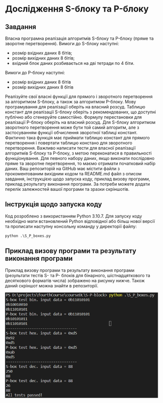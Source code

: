 # Дослідження S-блоку та P-блоку
## Завдання
Власна програмна реалізація алгоритмів S-блоку та P-блоку (пряме та зворотне перетворення). 
Вимоги до S-блоку наступні:
+ розмір вхідних даних 8 бітів;
+ розмір вихідних даних 8 бітів;
+ вхідний блок даних розбивається на дві тетради по 4 біти.

Вимоги до P-блоку наступні:
+ розмір вхідних даних 8 бітів
+ розмір вихідних даних 8 бітів

Реалізуйте свої власні функції для прямого і зворотного перетворення за алгоритмом S-блоку, а також за алгоритмом P-блоку. Мову програмування для реалізації оберіть на власний розсуд. Таблицю констант для реалізації S-блоку оберіть з рекомендованих, що доступні публічно або сгенеруйте самостійно. Формулу перестановки для реалізації P-блоку оберіть на власний розсуд.
Для S-блоку алгоритмом зворотного перетворення може бути той самий алгоритм, але з застосуванням функції обчислення зворотної таблиці констант. Фактично така функція має приймати таблицю констант для прямого перетворення і повертати таблицю констано для зворотного перетворення.
Важливо написати тести для власної реалізації алгоритмів S-блоку та P-блоку, з метою переконатися в правильності функціонування. Для певного набору даних, якщо виконати послідовно пряме та зворотне перетворення, то маємо отримати початковий набір даних.
Ваш репозиторій на GitHub має містити файли з прокоментованим вихідним кодом та README.md файл з описом завдання, інструкцією щодо запуска коду, приклад визову програми, приклад результату виконання програми. За потреби можете додати перелік залежностей вашої програми та зразки скріншотів.

## Інструкція щодо запуска коду
Код розроблено з використанням Python 3.10.7. Для запуску коду необхідно мати встановлений Python відповідної або більш нової версії та прописати наступну консольну команду у директорії файлу:
```python
python .\S_P_boxes.py
```
## Приклад визову програми та результату виконання програми
Приклад визову програми та результату виконання програми (результати тестів S- та P- блоків для бінарного, шістнадцяткового та десяткового форматів числа) зображено на рисунку нижче. Також даний скріншот можна знайти в репозиторії.

![Code_exectuion_example](https://github.com/KKitsun/S-and-P-boxes-Distributed-Lab-Practice/blob/master/S_P_boxes_Kitsun_results.PNG)
